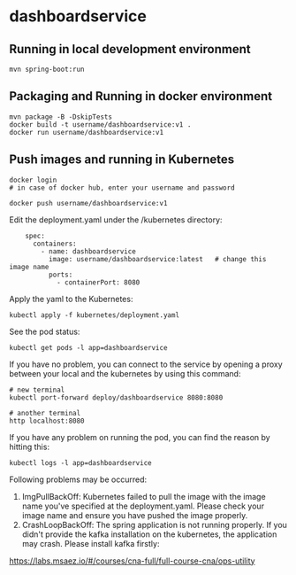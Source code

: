 # dashboardservice

## Running in local development environment

```
mvn spring-boot:run
```

## Packaging and Running in docker environment

```
mvn package -B -DskipTests
docker build -t username/dashboardservice:v1 .
docker run username/dashboardservice:v1
```

## Push images and running in Kubernetes

```
docker login 
# in case of docker hub, enter your username and password

docker push username/dashboardservice:v1
```

Edit the deployment.yaml under the /kubernetes directory:
```
    spec:
      containers:
        - name: dashboardservice
          image: username/dashboardservice:latest   # change this image name
          ports:
            - containerPort: 8080

```

Apply the yaml to the Kubernetes:
```
kubectl apply -f kubernetes/deployment.yaml
```

See the pod status:
```
kubectl get pods -l app=dashboardservice
```

If you have no problem, you can connect to the service by opening a proxy between your local and the kubernetes by using this command:
```
# new terminal
kubectl port-forward deploy/dashboardservice 8080:8080

# another terminal
http localhost:8080
```

If you have any problem on running the pod, you can find the reason by hitting this:
```
kubectl logs -l app=dashboardservice
```

Following problems may be occurred:

1. ImgPullBackOff:  Kubernetes failed to pull the image with the image name you've specified at the deployment.yaml. Please check your image name and ensure you have pushed the image properly.
1. CrashLoopBackOff: The spring application is not running properly. If you didn't provide the kafka installation on the kubernetes, the application may crash. Please install kafka firstly:

https://labs.msaez.io/#/courses/cna-full/full-course-cna/ops-utility

